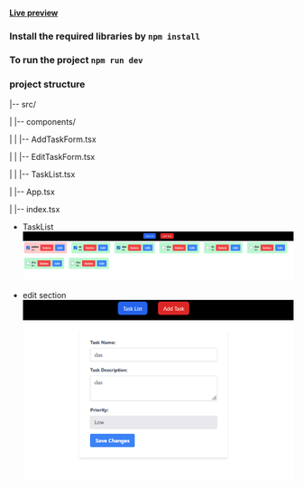 #### [Live preview](https://task-manager-assignment-hieu.vercel.app/)

### Install the required libraries by `npm install`

### To run the project `npm run dev`

### project structure

|-- src/

| |-- components/

| | |-- AddTaskForm.tsx

| | |-- EditTaskForm.tsx

| | |-- TaskList.tsx

| |-- App.tsx

| |-- index.tsx

- TaskList
  ![Alt text](image.png)

- edit section
  ![Alt text](image-1.png)
